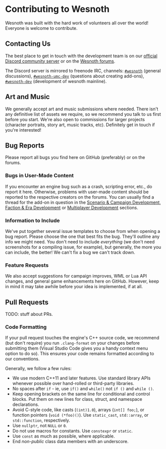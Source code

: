 # Contributing to Wesnoth

Wesnoth was built with the hard work of volunteers all over the world! Everyone is welcome to contribute.

## Contacting Us

The best place to get in touch with the development team is on our [official Discord community server](https://discord.gg/battleforwesnoth) or on the [Wesnoth forums](https://forums.wesnoth.org/).

The Discord server is mirrored to freenode IRC, channels: [`#wesnoth`](https://webchat.freenode.net/#wesnoth) (general discussions), [`#wesnoth-umc-dev`](https://webchat.freenode.net/#wesnoth-umc-dev) (questions about creating add-ons), [`#wesnoth-dev`](https://webchat.freenode.net/#wesnoth-dev)  (development of wesnoth mainline).

## Art and Music

We generally accept art and music submissions where needed. There isn't any definitive list of assets we require, so we recommend you talk to us first before you start. We're also open to commissions for larger projects (character portraits, story art, music tracks, etc). Definitely get in touch if you're interested!

## Bug Reports

Please report all bugs you find here on GitHub (preferably) or on the forums.

### Bugs in User-Made Content

If you encounter an engine bug such as a crash, scripting error, etc., do report it here. Otherwise, problems with user-made content should be reported to the respective creators on the forums. You can usually find a thread for the add-on in question in the [Scenario & Campaign Development](http://www.wesnoth.org/forum/viewforum.php?f=8), [Faction & Era Development](http://www.wesnoth.org/forum/viewforum.php?f=19) or [Multiplayer Development](http://www.wesnoth.org/forum/viewforum.php?f=15) sections.

### Information to Include

We've put together several issue templates to choose from when opening a bug report. Please choose the one that best fits the bug. They'll outline any info we might need. You don't need to include *everything* (we don't need screenshots for a compiling issue, for example), but generally, the more you can include, the better! We can't fix a bug we can't track down.

### Feature Requests

We also accept suggestions for campaign improves, WML or Lua API changes, and general game enhancements here on GitHub. However, keep in mind it may take awhile before your idea is implemented, if at all.

## Pull Requests

TODO: stuff about PRs.

### Code Formatting

If your pull request touches the engine's C++ source code, we recommend (but don't require) you run `.clang-format` on your changes before submitting them (Visual Studio Code gives you a handy context menu option to do so). This ensures your code remains formatted according to our conventions.

Generally, we follow a few rules:

- We use modern C++11 and later features. Use standard library APIs whenever possible over hand-rolled or third-party libraries.
- No spaces after `if` - ie, use `if()` and `while()` not `if ()` and `while ()`.
- Keep opening brackets on the same line for conditional and control blocks. Put them on new lines for class, struct, and namespace declarations.
- Avoid C-style code, like casts (`(int)1.0`), arrays (`int[] foo;`), or function pointers (`void (*foo)()`). Use `static_cast`, `std::array`, or `std::function`, respectively.
- Use `nullptr`, not `NULL` or `0`.
- Do not use macros for constants. Use `constexpr` or `static`.
- Use `const` as much as possible, where applicable.
- End *non-public* class data members with an underscore.
